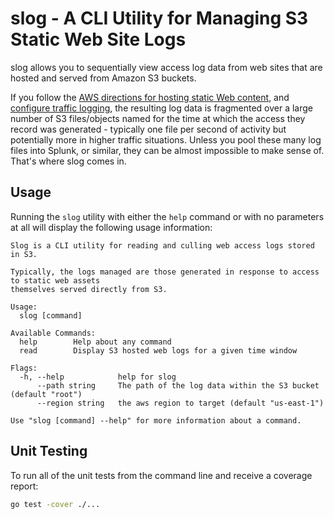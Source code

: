 # slog - A CLI Utility for Managing S3 Static Web Site Logs

slog allows you to sequentially view access log data from web sites that are hosted
and served from Amazon S3 buckets. 

If you follow the [AWS directions for hosting static Web content](https://docs.aws.amazon.com/AmazonS3/latest/dev/WebsiteHosting.html),
and [configure traffic logging](https://docs.aws.amazon.com/AmazonS3/latest/dev/LoggingWebsiteTraffic.html),
the resulting log data is fragmented over a large number of S3 files/objects named for the time at which the access
they record was generated - typically one file per second of activity but potentially more in higher traffic
situations. Unless you pool these many log files into Splunk, or similar, they can be almost impossible to
make sense of. That's where slog comes in.

## Usage

Running the `slog` utility with either the `help` command or with no parameters at all will display the
following usage information:

```text
Slog is a CLI utility for reading and culling web access logs stored in S3.

Typically, the logs managed are those generated in response to access to static web assets
themselves served directly from S3.

Usage:
  slog [command]

Available Commands:
  help        Help about any command
  read        Display S3 hosted web logs for a given time window

Flags:
  -h, --help            help for slog
      --path string     The path of the log data within the S3 bucket (default "root")
      --region string   the aws region to target (default "us-east-1")

Use "slog [command] --help" for more information about a command.
```

## Unit Testing

To run all of the unit tests from the command line and receive a coverage report:

```bash
go test -cover ./...
```
